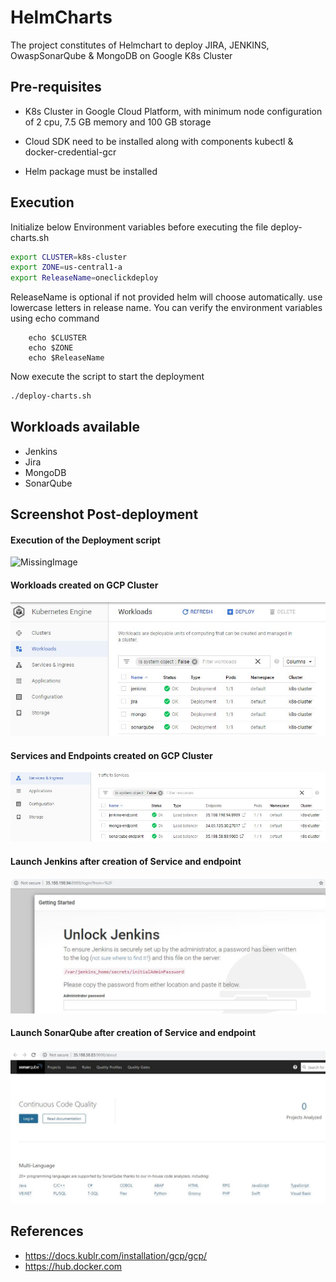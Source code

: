 # HelmCharts

The project constitutes of Helmchart to deploy JIRA, JENKINS, OwaspSonarQube & MongoDB on Google K8s Cluster

## Pre-requisites

* K8s Cluster in Google Cloud Platform, with minimum node configuration of 2 cpu,  7.5 GB memory and 100 GB storage

* Cloud SDK need to be installed along with components kubectl & docker-credential-gcr

* Helm package must be installed

## Execution

Initialize below Environment variables before executing the file deploy-charts.sh

```bash
export CLUSTER=k8s-cluster
export ZONE=us-central1-a
export ReleaseName=oneclickdeploy
```

ReleaseName is optional if not provided helm will choose automatically. use lowercase letters in release name. You can verify the environment variables using echo command

```shell
    echo $CLUSTER
    echo $ZONE
    echo $ReleaseName
```

Now execute the script to start the deployment

```bash
./deploy-charts.sh
```

## Workloads available

* Jenkins
* Jira
* MongoDB
* SonarQube

## Screenshot Post-deployment

#### Execution of the Deployment script

![MissingImage](https://github.com/ashbtivish/helmcharts/tree/master/resources/deploymentScript.jpg?raw=true "Execution Screenshot")

#### Workloads created on GCP Cluster

![MissingImage](resources/workloads.jpg?raw=true "GCP Workload")

#### Services and Endpoints created on GCP Cluster

![MissingImage](resources/services.jpg?raw=true "GCP Service")

#### Launch Jenkins after creation of Service and endpoint

![MissingImage](resources/jenkins.jpg?raw=true "Jenkins Service")

#### Launch SonarQube after creation of Service and endpoint

![MissingImage](resources/sonarqube.jpg?raw=true "SonarQube Service")

## References

* https://docs.kublr.com/installation/gcp/gcp/
* https://hub.docker.com
